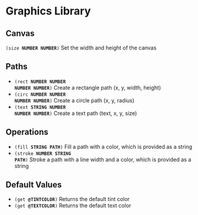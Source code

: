 # Graphics Library

## Canvas

<code>(size **NUMBER** **NUMBER**)</code> Set the width and height of the canvas

## Paths

- <code>(rect **NUMBER** **NUMBER** **NUMBER** **NUMBER**)</code> Create a rectangle path (x, y, width, height)
- <code>(circ **NUMBER** **NUMBER** **NUMBER** **NUMBER**)</code> Create a circle path (x, y, radius)
- <code>(text **STRING** **NUMBER** **NUMBER** **NUMBER**)</code> Create a text path (text, x, y, size)

## Operations

- <code>(fill **STRING** **PATH**)</code> Fill a path with a color, which is provided as a string
- <code>(stroke **NUMBER** **STRING** **PATH**)</code> Stroke a path with a line width and a color, which is provided as a string

## Default Values

- <code>(get **@TINTCOLOR**)</code> Returns the default tint color
- <code>(get **@TEXTCOLOR**)</code> Returns the default text color

